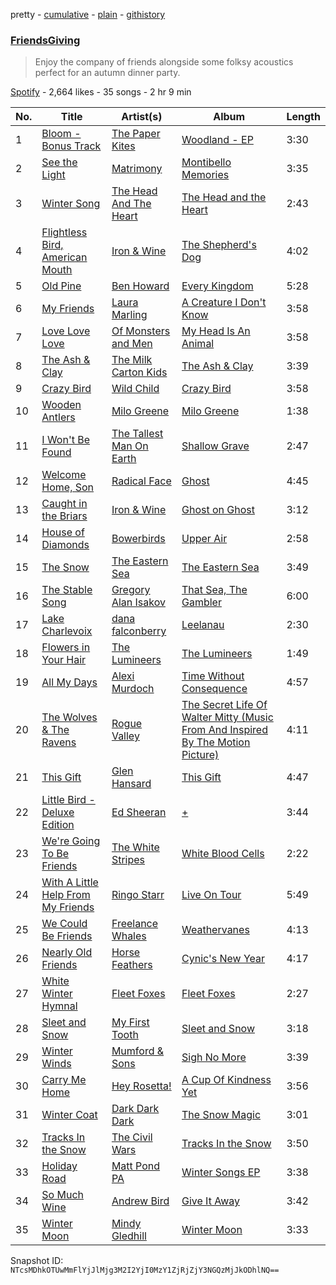 pretty - [cumulative](/playlists/cumulative/7a80QjnKAMnZu5Lx50INeh.md) - [plain](/playlists/plain/7a80QjnKAMnZu5Lx50INeh) - [githistory](https://github.githistory.xyz/mackorone/spotify-playlist-archive/blob/main/playlists/plain/7a80QjnKAMnZu5Lx50INeh)

### [FriendsGiving](https://open.spotify.com/playlist/7a80QjnKAMnZu5Lx50INeh)

> Enjoy the company of friends alongside some folksy acoustics perfect for an autumn dinner party.

[Spotify](https://open.spotify.com/user/spotify) - 2,664 likes - 35 songs - 2 hr 9 min

| No. | Title | Artist(s) | Album | Length |
|---|---|---|---|---|
| 1 | [Bloom \- Bonus Track](https://open.spotify.com/track/41yIvlFgvGwxq8qTqAR7eG) | [The Paper Kites](https://open.spotify.com/artist/79hrYiudVcFyyxyJW0ipTy) | [Woodland \- EP](https://open.spotify.com/album/5l8axHOB8sCsWqfK5XVtbF) | 3:30 |
| 2 | [See the Light](https://open.spotify.com/track/4idUdNW28Rj7TZKk0zkrn1) | [Matrimony](https://open.spotify.com/artist/4V5UtbLYaFishr7psURF3Q) | [Montibello Memories](https://open.spotify.com/album/3Ov5WbIH9jN8mZ4z9wwTk3) | 3:35 |
| 3 | [Winter Song](https://open.spotify.com/track/01NSrsQkOZ3PgRcGLGrOT5) | [The Head And The Heart](https://open.spotify.com/artist/0n94vC3S9c3mb2HyNAOcjg) | [The Head and the Heart](https://open.spotify.com/album/0xWfhCMYmaiCXtLOuyPoLF) | 2:43 |
| 4 | [Flightless Bird, American Mouth](https://open.spotify.com/track/6iWwfN1euztxZi1OK38HbU) | [Iron & Wine](https://open.spotify.com/artist/4M5nCE77Qaxayuhp3fVn4V) | [The Shepherd's Dog](https://open.spotify.com/album/6r3zqNcZez592ryTIWUWce) | 4:02 |
| 5 | [Old Pine](https://open.spotify.com/track/4PXb4gyyo85e3IYXa0eWkk) | [Ben Howard](https://open.spotify.com/artist/5schNIzWdI9gJ1QRK8SBnc) | [Every Kingdom](https://open.spotify.com/album/1HWi1cL1VGLCiIYGfvHJmG) | 5:28 |
| 6 | [My Friends](https://open.spotify.com/track/7foGTA6I8jkYTwQzwljQLA) | [Laura Marling](https://open.spotify.com/artist/7B2edU3Q7btJoNsoHCNohM) | [A Creature I Don't Know](https://open.spotify.com/album/4m5V9tVSVClEXDeBT1dk2F) | 3:58 |
| 7 | [Love Love Love](https://open.spotify.com/track/15IWqq4MaJ09ZQZgzcbn4p) | [Of Monsters and Men](https://open.spotify.com/artist/4dwdTW1Lfiq0cM8nBAqIIz) | [My Head Is An Animal](https://open.spotify.com/album/6uD3oJCWT1gtlSCg5lDiNF) | 3:58 |
| 8 | [The Ash & Clay](https://open.spotify.com/track/5ShO1LJ0jAhDE53WroSaYv) | [The Milk Carton Kids](https://open.spotify.com/artist/7fxtWEwKKrFaykKItspdYg) | [The Ash & Clay](https://open.spotify.com/album/03LeFtR9ay0KmWFlurEGWP) | 3:39 |
| 9 | [Crazy Bird](https://open.spotify.com/track/6d9aDuLj2AzDrCAmASuT4k) | [Wild Child](https://open.spotify.com/artist/1xLMexpeeTKQ20SwGMaGSK) | [Crazy Bird](https://open.spotify.com/album/054Xks2NKvi8lprqYhSdYs) | 3:58 |
| 10 | [Wooden Antlers](https://open.spotify.com/track/4PjDzEdanJMAjcB47zYkJr) | [Milo Greene](https://open.spotify.com/artist/5euJsEvfrlfhYDorMR40OF) | [Milo Greene](https://open.spotify.com/album/15wQEsBsbl14I4m1yEuR8w) | 1:38 |
| 11 | [I Won't Be Found](https://open.spotify.com/track/5zOJf5G6Ze0lXoQ1IHU9oj) | [The Tallest Man On Earth](https://open.spotify.com/artist/2BpAc5eK7Rz5GAwSp9UYXa) | [Shallow Grave](https://open.spotify.com/album/5wv0kOevrQsYsIIQDIrTXJ) | 2:47 |
| 12 | [Welcome Home, Son](https://open.spotify.com/track/13PUJCvdTSCT1dn70tlGdm) | [Radical Face](https://open.spotify.com/artist/5EM6xJN2QNk0cL7EEm9HR9) | [Ghost](https://open.spotify.com/album/0VYi6aRMwxXpfvNwDCr3bB) | 4:45 |
| 13 | [Caught in the Briars](https://open.spotify.com/track/3lWoPpucS9UVhiSyQev7yR) | [Iron & Wine](https://open.spotify.com/artist/4M5nCE77Qaxayuhp3fVn4V) | [Ghost on Ghost](https://open.spotify.com/album/3oPGyYlIVrG66eLKD93BN4) | 3:12 |
| 14 | [House of Diamonds](https://open.spotify.com/track/3HU4UUkXgrAD0lGJKuCYnh) | [Bowerbirds](https://open.spotify.com/artist/4MoGkOmfK6oKi1Isc8Iv9m) | [Upper Air](https://open.spotify.com/album/76XJapYH3rXxWhsTOqrQqb) | 2:58 |
| 15 | [The Snow](https://open.spotify.com/track/5e7VaQWTOLcNqTJ2ftFQyk) | [The Eastern Sea](https://open.spotify.com/artist/1g7l0o1IobV06d8Y4kyEhY) | [The Eastern Sea](https://open.spotify.com/album/6Y0okEPhDzDd6nCbfSZLWo) | 3:49 |
| 16 | [The Stable Song](https://open.spotify.com/track/3G9ETaH55bMQx8hwNhAgbU) | [Gregory Alan Isakov](https://open.spotify.com/artist/5sXaGoRLSpd7VeyZrLkKwt) | [That Sea, The Gambler](https://open.spotify.com/album/7ecZGh7SICLEkqqkBNXfvE) | 6:00 |
| 17 | [Lake Charlevoix](https://open.spotify.com/track/080BKJ7vdHtphAx48clg4o) | [dana falconberry](https://open.spotify.com/artist/1yPMww0JcFgiVO25oeU5Xi) | [Leelanau](https://open.spotify.com/album/0Pdt7LXDutFJyAMatCNZsV) | 2:30 |
| 18 | [Flowers in Your Hair](https://open.spotify.com/track/3Hvg5tRKsQlX25wYwgMF9p) | [The Lumineers](https://open.spotify.com/artist/16oZKvXb6WkQlVAjwo2Wbg) | [The Lumineers](https://open.spotify.com/album/6NWYmlHxAME5KXtxrTlUxW) | 1:49 |
| 19 | [All My Days](https://open.spotify.com/track/6imKHLNom4xjEj2n3ZbKHr) | [Alexi Murdoch](https://open.spotify.com/artist/25mrbNwFzoqPWyYXLhiDRw) | [Time Without Consequence](https://open.spotify.com/album/39xSDFXhE1RmrqR6mF2bXU) | 4:57 |
| 20 | [The Wolves & The Ravens](https://open.spotify.com/track/3NsyRkNYWUz5pIvoBoSGKf) | [Rogue Valley](https://open.spotify.com/artist/1EbGAjTV50qpZ53jXTvmV7) | [The Secret Life Of Walter Mitty \(Music From And Inspired By The Motion Picture\)](https://open.spotify.com/album/7uFQTjB1C5Wa61owwtrYJ3) | 4:11 |
| 21 | [This Gift](https://open.spotify.com/track/7k7WK5XdLiWyccs7gOtXrJ) | [Glen Hansard](https://open.spotify.com/artist/3Caot8EtHX6wLpNF2wRzS0) | [This Gift](https://open.spotify.com/album/7yzbZ5aWbHoGHIFqGG3GkG) | 4:47 |
| 22 | [Little Bird \- Deluxe Edition](https://open.spotify.com/track/4bcgRbGeq4IejesjsiHyTH) | [Ed Sheeran](https://open.spotify.com/artist/6eUKZXaKkcviH0Ku9w2n3V) | [+](https://open.spotify.com/album/02pi98kE0nra0yBqCStzbC) | 3:44 |
| 23 | [We're Going To Be Friends](https://open.spotify.com/track/6u13tCUeMafkT0KFsmvodB) | [The White Stripes](https://open.spotify.com/artist/4F84IBURUo98rz4r61KF70) | [White Blood Cells](https://open.spotify.com/album/6ivqUxtSPTljd9Frfdyxbg) | 2:22 |
| 24 | [With A Little Help From My Friends](https://open.spotify.com/track/7wM72pPL5YmVMXiLqD1fFo) | [Ringo Starr](https://open.spotify.com/artist/6DbJi8AcN5ANdtvJcwBSw8) | [Live On Tour](https://open.spotify.com/album/5cnDYzHQwmSeF4z1N9e7Tn) | 5:49 |
| 25 | [We Could Be Friends](https://open.spotify.com/track/5KsXBSnjCVmOVQMfMEJqL7) | [Freelance Whales](https://open.spotify.com/artist/7ucqItQmz1PCNHBFSbr0ki) | [Weathervanes](https://open.spotify.com/album/4XYtSHEBqUnYbxJ5q3pCze) | 4:13 |
| 26 | [Nearly Old Friends](https://open.spotify.com/track/4YuAGBc1bsIi0jVEwn5J2f) | [Horse Feathers](https://open.spotify.com/artist/0lO2c86rQmrRJArBxgw0v8) | [Cynic's New Year](https://open.spotify.com/album/32HXUSvlymSKkbIVOAO2nM) | 4:17 |
| 27 | [White Winter Hymnal](https://open.spotify.com/track/1Er5JMNcguoBMFXxwZ7BWH) | [Fleet Foxes](https://open.spotify.com/artist/4EVpmkEwrLYEg6jIsiPMIb) | [Fleet Foxes](https://open.spotify.com/album/6spTDEWQfiSsKjkR9NmuDX) | 2:27 |
| 28 | [Sleet and Snow](https://open.spotify.com/track/19PbVUTpF75SeZQpTEUJwM) | [My First Tooth](https://open.spotify.com/artist/2mtHReEeM2MuBaWSY3stG8) | [Sleet and Snow](https://open.spotify.com/album/6IvRuTNcTlPaIosiVlY8Nx) | 3:18 |
| 29 | [Winter Winds](https://open.spotify.com/track/41xHdj20b01SVrV9oDWgc7) | [Mumford & Sons](https://open.spotify.com/artist/3gd8FJtBJtkRxdfbTu19U2) | [Sigh No More](https://open.spotify.com/album/4EnpeGmIkEf8nAaBLLTBZn) | 3:39 |
| 30 | [Carry Me Home](https://open.spotify.com/track/78TYNPsyBAudhm7Me2b52V) | [Hey Rosetta!](https://open.spotify.com/artist/52ue4x5xVjLx4cw2HEXMhi) | [A Cup Of Kindness Yet](https://open.spotify.com/album/35VMzUFLOWhXlz2tMkU4bx) | 3:56 |
| 31 | [Winter Coat](https://open.spotify.com/track/5Kv80rWYShQUkU5EVJn9Ie) | [Dark Dark Dark](https://open.spotify.com/artist/3UORxcctdWi6drku1qOrol) | [The Snow Magic](https://open.spotify.com/album/0VZjUz54o270nx7j3RbBYl) | 3:01 |
| 32 | [Tracks In the Snow](https://open.spotify.com/track/5KsZSksgeYi3RxIoAAcy5l) | [The Civil Wars](https://open.spotify.com/artist/6J7rw7NELJUCThPbAfyLIE) | [Tracks In the Snow](https://open.spotify.com/album/28Fqt02jcDyoi6EfOMy8kQ) | 3:50 |
| 33 | [Holiday Road](https://open.spotify.com/track/3XZMIVgiRCwnKfce1osBYl) | [Matt Pond PA](https://open.spotify.com/artist/3JVgWZxQa78cVa2cUuAUQ4) | [Winter Songs EP](https://open.spotify.com/album/12LlLnVszu0tnMIEng9d61) | 3:38 |
| 34 | [So Much Wine](https://open.spotify.com/track/01VRl1hJQ8PsJWNc5YVCp7) | [Andrew Bird](https://open.spotify.com/artist/4uSftVc3FPWe6RJuMZNEe9) | [Give It Away](https://open.spotify.com/album/34BAkxQk0xngUFuTl69EAF) | 3:42 |
| 35 | [Winter Moon](https://open.spotify.com/track/2sZS1YF9PepJiie2C9xw4Y) | [Mindy Gledhill](https://open.spotify.com/artist/24gJ2GCq5zx1Mh08ZpmiSo) | [Winter Moon](https://open.spotify.com/album/7rB1FyKKfeQV8O1ua3nlAF) | 3:33 |

Snapshot ID: `NTcsMDhkOTUwMmFlYjJlMjg3M2I2YjI0MzY1ZjRjZjY3NGQzMjJkODhlNQ==`
